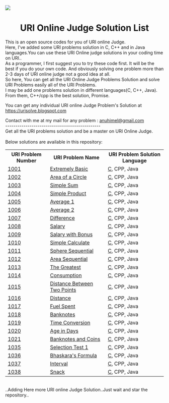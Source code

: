 <img src="https://dka575ofm4ao0.cloudfront.net/pages-transactional_logos/retina/9144/Rl1qxNZhT5u7Bii1tesO" >
<h1 align="center">URI Online Judge Solution List</h1>
This is an open source codes for you of URI online Judge.<br/>
Here, I've added some URI problems solution in C, C++ and in Java languages.You can use these URI Online judge solutions in your coding time on URI..<br />
As a programmer, I first suggest you to try these code first. It will be the best if you do your own code. And obviously solving one problem more than 2-3 days of URI online judge not a good idea at all.
<br />
So here, You can get all the URI Online Judge Problems Solution and solve URI Problems easily all of the URI Problems. <br />
I may be add one problems solution in different languages(C, C++, Java). From them, C++/cpp is the best solution, Promise.<br />

You can get any individual URI online Judge Problem's Solution at https://urisolve.blogspot.com<br />

Contact with me at my mail for any problem : anuhimel@gmail.com <br />
-----------------------------------------------<br />
Get all the URI problems solution and be a master on URI Online Judge.<br /><br />
Below solutions are available in this repository:<br />

<table class="table table-responsive">

<tr>
<th>URI Problem Number</th>
<th>URI Problem Name </th>
<th>URI Problem Solution Language</th>
</tr>


<tr>
<td><a href="https://github.com/HimelAhmed/URI-Online-Judge-Solutions/blob/master/All%20Codes/URI_1001.c">1001</a></td>
<td><a href="https://github.com/HimelAhmed/URI-Online-Judge-Solutions/blob/master/All%20Codes/URI_1001.c">Extremely Basic</a></td>
<td><a href="https://github.com/HimelAhmed/URI-Online-Judge-Solutions/blob/master/All%20Codes/URI_1001.c">C</a>, CPP, Java</td>
</tr>

<tr>
<td><a href="https://github.com/HimelAhmed/URI-Online-Judge-Solutions/blob/master/All%20Codes/URI_1002.c">1002</a></td>
<td><a href="https://github.com/HimelAhmed/URI-Online-Judge-Solutions/blob/master/All%20Codes/URI_1002.c">Area of a Circle</a></td>
<td><a href="https://github.com/HimelAhmed/URI-Online-Judge-Solutions/blob/master/All%20Codes/URI_1002.c">C</a>, CPP, Java</td>
</tr>

<tr>
<td><a href="https://github.com/HimelAhmed/URI-Online-Judge-Solutions/blob/master/All%20Codes/URI_1003.c">1003</a></td>
<td><a href="https://github.com/HimelAhmed/URI-Online-Judge-Solutions/blob/master/All%20Codes/URI_1003.c">Simple Sum</a></td>
<td><a href="https://github.com/HimelAhmed/URI-Online-Judge-Solutions/blob/master/All%20Codes/URI_1003.c">C</a>, CPP, Java</td>
</tr>

<tr>
<td><a href="https://github.com/HimelAhmed/URI-Online-Judge-Solutions/blob/master/All%20Codes/URI_1004.c">1004</a></td>
<td><a href="https://github.com/HimelAhmed/URI-Online-Judge-Solutions/blob/master/All%20Codes/URI_1004.c">Simple Product</a></td>
<td><a href="https://github.com/HimelAhmed/URI-Online-Judge-Solutions/blob/master/All%20Codes/URI_1004.c">C</a>, CPP, Java</td>
</tr>

<tr>
<td><a href="https://github.com/HimelAhmed/URI-Online-Judge-Solutions/blob/master/All%20Codes/URI_1005.c">1005</a></td>
<td><a href="https://github.com/HimelAhmed/URI-Online-Judge-Solutions/blob/master/All%20Codes/URI_1005.c">Average 1</a></td>
<td><a href="https://github.com/HimelAhmed/URI-Online-Judge-Solutions/blob/master/All%20Codes/URI_1005.c">C</a>, CPP, Java</td>
</tr>

<tr>
<td><a href="https://github.com/HimelAhmed/URI-Online-Judge-Solutions/blob/master/All%20Codes/URI_1006.c">1006</a></td>
<td><a href="https://github.com/HimelAhmed/URI-Online-Judge-Solutions/blob/master/All%20Codes/URI_1006.c">Average 2</a></td>
<td><a href="https://github.com/HimelAhmed/URI-Online-Judge-Solutions/blob/master/All%20Codes/URI_1006.c">C</a>, CPP, Java</td>
</tr>


<tr>
<td><a href="https://github.com/HimelAhmed/URI-Online-Judge-Solutions/blob/master/All%20Codes/URI_1007.c">1007</a></td>
<td><a href="https://github.com/HimelAhmed/URI-Online-Judge-Solutions/blob/master/All%20Codes/URI_1007.c">Difference</a></td>
<td><a href="https://github.com/HimelAhmed/URI-Online-Judge-Solutions/blob/master/All%20Codes/URI_1007.c">C</a>, CPP, Java</td>
</tr>


<tr>
<td><a href="https://github.com/HimelAhmed/URI-Online-Judge-Solutions/blob/master/All%20Codes/URI_1008.c">1008</a></td>
<td><a href="https://github.com/HimelAhmed/URI-Online-Judge-Solutions/blob/master/All%20Codes/URI_1008.c">Salary</a></td>
<td><a href="https://github.com/HimelAhmed/URI-Online-Judge-Solutions/blob/master/All%20Codes/URI_1008.c">C</a>, CPP, Java</td>
</tr>


<tr>
<td><a href="https://github.com/HimelAhmed/URI-Online-Judge-Solutions/blob/master/All%20Codes/URI_1009.c">1009</a></td>
<td><a href="https://github.com/HimelAhmed/URI-Online-Judge-Solutions/blob/master/All%20Codes/URI_1009.c">Salary with Bonus</a></td>
<td><a href="https://github.com/HimelAhmed/URI-Online-Judge-Solutions/blob/master/All%20Codes/URI_1009.c">C</a>, CPP, Java</td>
</tr>

<tr>
<td><a href="https://github.com/HimelAhmed/URI-Online-Judge-Solutions/blob/master/All%20Codes/URI_1010.c">1010</a></td>
<td><a href="https://github.com/HimelAhmed/URI-Online-Judge-Solutions/blob/master/All%20Codes/URI_1010.c">Simple Calculate</a></td>
<td><a href="https://github.com/HimelAhmed/URI-Online-Judge-Solutions/blob/master/All%20Codes/URI_1010.c">C</a>, CPP, Java</td>
</tr>

<tr>
<td><a href="https://github.com/HimelAhmed/URI-Online-Judge-Solutions/blob/master/All%20Codes/URI_1011.c">1011</a></td>
<td><a href="https://github.com/HimelAhmed/URI-Online-Judge-Solutions/blob/master/All%20Codes/URI_1011.c">Sphere	Sequential</a></td>
<td><a href="https://github.com/HimelAhmed/URI-Online-Judge-Solutions/blob/master/All%20Codes/URI_1011.c">C</a>, CPP, Java</td>
</tr>

<tr>
<td><a href="https://github.com/HimelAhmed/URI-Online-Judge-Solutions/blob/master/All%20Codes/URI_1012.c">1012</a></td>
<td><a href="https://github.com/HimelAhmed/URI-Online-Judge-Solutions/blob/master/All%20Codes/URI_1012.c">Area	Sequential</a></td>
<td><a href="https://github.com/HimelAhmed/URI-Online-Judge-Solutions/blob/master/All%20Codes/URI_1012.c">C</a>, CPP, Java</td>
</tr>

<tr>
<td><a href="https://github.com/HimelAhmed/URI-Online-Judge-Solutions/blob/master/All%20Codes/URI_1013.c">1013</a></td>
<td><a href="https://github.com/HimelAhmed/URI-Online-Judge-Solutions/blob/master/All%20Codes/URI_1013.c">The Greatest</a></td>
<td><a href="https://github.com/HimelAhmed/URI-Online-Judge-Solutions/blob/master/All%20Codes/URI_1013.c">C</a>, CPP, Java</td>
</tr>

<tr>
<td><a href="https://github.com/HimelAhmed/URI-Online-Judge-Solutions/blob/master/All%20Codes/URI_1014.c">1014</a></td>
<td><a href="https://github.com/HimelAhmed/URI-Online-Judge-Solutions/blob/master/All%20Codes/URI_1014.c">Consumption</a></td>
<td><a href="https://github.com/HimelAhmed/URI-Online-Judge-Solutions/blob/master/All%20Codes/URI_1014.c">C</a>, CPP, Java</td>
</tr>

<tr>
<td><a href="https://github.com/HimelAhmed/URI-Online-Judge-Solutions/blob/master/All%20Codes/URI_1015.c">1015</a></td>
<td><a href="https://github.com/HimelAhmed/URI-Online-Judge-Solutions/blob/master/All%20Codes/URI_1015.c">Distance Between Two Points</a></td>
<td><a href="https://github.com/HimelAhmed/URI-Online-Judge-Solutions/blob/master/All%20Codes/URI_1015.c">C</a>, CPP, Java</td>
</tr>

<tr>
<td><a href="https://github.com/HimelAhmed/URI-Online-Judge-Solutions/blob/master/All%20Codes/URI_1016.c">1016</a></td>
<td><a href="https://github.com/HimelAhmed/URI-Online-Judge-Solutions/blob/master/All%20Codes/URI_1016.c">Distance</a></td>
<td><a href="https://github.com/HimelAhmed/URI-Online-Judge-Solutions/blob/master/All%20Codes/URI_1016.c">C</a>, CPP, Java</td>
</tr>

<tr>
<td><a href="https://github.com/HimelAhmed/URI-Online-Judge-Solutions/blob/master/All%20Codes/URI_1017.c">1017</a></td>
<td><a href="https://github.com/HimelAhmed/URI-Online-Judge-Solutions/blob/master/All%20Codes/URI_1017.c">Fuel Spent</a></td>
<td><a href="https://github.com/HimelAhmed/URI-Online-Judge-Solutions/blob/master/All%20Codes/URI_1017.c">C</a>, CPP, Java</td>
</tr>

<tr>
<td><a href="https://github.com/HimelAhmed/URI-Online-Judge-Solutions/blob/master/All%20Codes/URI_1018.c">1018</a></td>
<td><a href="https://github.com/HimelAhmed/URI-Online-Judge-Solutions/blob/master/All%20Codes/URI_1018.c">Banknotes</a></td>
<td><a href="https://github.com/HimelAhmed/URI-Online-Judge-Solutions/blob/master/All%20Codes/URI_1018.c">C</a>, CPP, Java</td>
</tr>

<tr>
<td><a href="https://github.com/HimelAhmed/URI-Online-Judge-Solutions/blob/master/All%20Codes/URI_1019.c">1019</a></td>
<td><a href="https://github.com/HimelAhmed/URI-Online-Judge-Solutions/blob/master/All%20Codes/URI_1019.c">Time Conversion</a></td>
<td><a href="https://github.com/HimelAhmed/URI-Online-Judge-Solutions/blob/master/All%20Codes/URI_1019.c">C</a>, CPP, Java</td>
</tr>

<tr>
<td><a href="https://github.com/HimelAhmed/URI-Online-Judge-Solutions/blob/master/All%20Codes/URI_1020.c">1020</a></td>
<td><a href="https://github.com/HimelAhmed/URI-Online-Judge-Solutions/blob/master/All%20Codes/URI_1020.c">Age in Days</a></td>
<td><a href="https://github.com/HimelAhmed/URI-Online-Judge-Solutions/blob/master/All%20Codes/URI_1020.c">C</a>, CPP, Java</td>
</tr>

<tr>
<td><a href="https://github.com/HimelAhmed/URI-Online-Judge-Solutions/blob/master/All%20Codes/URI_1021.c">1021</a></td>
<td><a href="https://github.com/HimelAhmed/URI-Online-Judge-Solutions/blob/master/All%20Codes/URI_1021.c">Banknotes and Coins</a></td>
<td><a href="https://github.com/HimelAhmed/URI-Online-Judge-Solutions/blob/master/All%20Codes/URI_1021.c">C</a>, CPP, Java</td>
</tr>

<tr>
<td><a href="https://github.com/HimelAhmed/URI-Online-Judge-Solutions/blob/master/All%20Codes/URI_1035.c">1035</a></td>
<td><a href="https://github.com/HimelAhmed/URI-Online-Judge-Solutions/blob/master/All%20Codes/URI_1035.c">Selection Test 1 </a></td>
<td><a href="https://github.com/HimelAhmed/URI-Online-Judge-Solutions/blob/master/All%20Codes/URI_1035.c">C</a>, CPP, Java</td>
</tr>

<tr>
<td><a href="https://github.com/HimelAhmed/URI-Online-Judge-Solutions/blob/master/All%20Codes/URI_1036.c">1036</a></td>
<td><a href="https://github.com/HimelAhmed/URI-Online-Judge-Solutions/blob/master/All%20Codes/URI_1036.c">Bhaskara's Formula</a></td>
<td><a href="https://github.com/HimelAhmed/URI-Online-Judge-Solutions/blob/master/All%20Codes/URI_1036.c">C</a>, CPP, Java</td>
</tr>

<tr>
<td><a href="https://github.com/HimelAhmed/URI-Online-Judge-Solutions/blob/master/All%20Codes/URI_1037.c">1037</a></td>
<td><a href="https://github.com/HimelAhmed/URI-Online-Judge-Solutions/blob/master/All%20Codes/URI_1037.c">Interval</a></td>
<td><a href="https://github.com/HimelAhmed/URI-Online-Judge-Solutions/blob/master/All%20Codes/URI_1037.c">C</a>, CPP, Java</td>
</tr>

<tr>
<td><a href="https://github.com/HimelAhmed/URI-Online-Judge-Solutions/blob/master/All%20Codes/URI_1038.c">1038</a></td>
<td><a href="https://github.com/HimelAhmed/URI-Online-Judge-Solutions/blob/master/All%20Codes/URI_1038.c">Snack</a></td>
<td><a href="https://github.com/HimelAhmed/URI-Online-Judge-Solutions/blob/master/All%20Codes/URI_1038.c">C</a>, CPP, Java</td>
</tr>
</table>
<br />..Adding Here more URI online Judge Solution..Just wait and star the repository..


